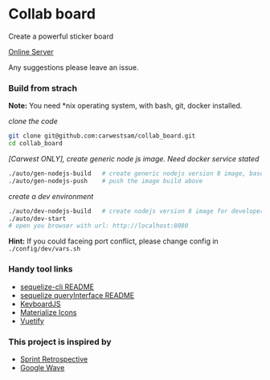 # Collab board

Create a powerful sticker board

[Online Server](http://board.zhuoyou.cafe)

Any suggestions please leave an issue.

### Build from strach

**Note:** You need *nix operating system, with bash, git, docker installed.

*clone the code*

```bash
git clone git@github.com:carwestsam/collab_board.git
cd collab_board
```

*[Carwest ONLY], create generic node js image. Need docker service stated*

```bash
./auto/gen-nodejs-build   # create generic nodejs version 8 image, based on ubuntu 16.04
./auto/gen-nodejs-push    # push the image build above
```

*create a dev environment*

```bash
./auto/dev-nodejs-build   # create nodejs version 8 image for developer local development
./auto/dev-start
# open you browser with url: http://localhost:8080
```

**Hint:** If you could faceing port conflict, please change config in ```./config/dev/vars.sh```

### Handy tool links

- [sequelize-cli README](https://github.com/sequelize/cli/blob/master/docs/README.md)
- [sequelize queryInterface README](http://docs.sequelizejs.com/class/lib/query-interface.js~QueryInterface.html)
- [KeyboardJS](https://github.com/RobertWHurst/KeyboardJS)
- [Materialize Icons](https://material.io/icons/)
- [Vuetify](https://vuetifyjs.com/)

### This project is inspired by 
- [Sprint Retrospective](https://www.scrum.org/resources/what-is-a-sprint-retrospective)
- [Google Wave](https://sites.google.com/a/pressatgoogle.com/googlewave/)
